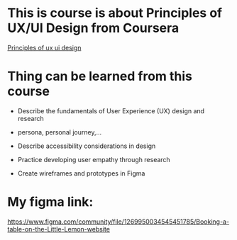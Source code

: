 # This is course is about Principles of UX/UI Design from Coursera

[Principles of ux ui design](https://www.coursera.org/learn/principles-of-ux-ui-design?specialization=meta-front-end-developer)

# Thing can be learned from this course


 - Describe the fundamentals of User Experience (UX) design and research
 
 - persona, personal journey,... 

 - Describe accessibility considerations in design 

 - Practice developing user empathy through research

 - Create wireframes and prototypes in Figma

# My figma link: 
 https://www.figma.com/community/file/1269950034545451785/Booking-a-table-on-the-Little-Lemon-website
